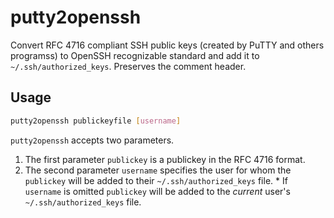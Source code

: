 # putty2openssh
Convert RFC 4716 compliant SSH public keys (created by PuTTY and others programss) to OpenSSH recognizable standard and add it to `~/.ssh/authorized_keys`. Preserves the comment header.

## Usage
```bash
putty2openssh publickeyfile [username]
```

`putty2openssh` accepts two parameters. 
  1.  The first parameter `publickey` is a publickey in the RFC 4716 format.
  2.  The second parameter `username` specifies the user for whom the `publickey` will be added to their `~/.ssh/authorized_keys` file.
    *  If `username` is omitted `publickey` will be added to the _current_ user's `~/.ssh/authorized_keys` file.
